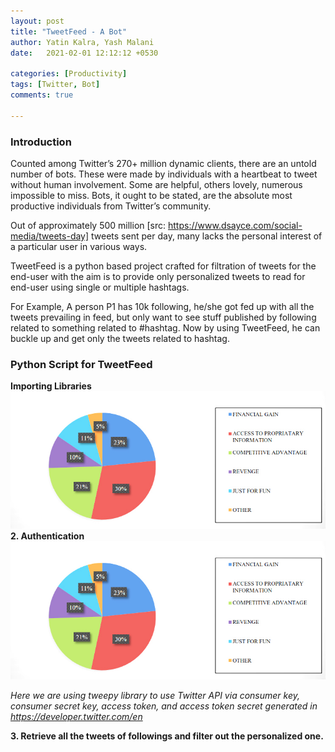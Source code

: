 ```yaml
---
layout: post
title: "TweetFeed - A Bot"
author: Yatin Kalra, Yash Malani
date:   2021-02-01 12:12:12 +0530

categories: [Productivity]
tags: [Twitter, Bot] 
comments: true

---
```


### Introduction
Counted among Twitter’s 270+ million dynamic clients, there are an untold number of bots. These were made by individuals with a heartbeat to tweet without human involvement. Some are helpful, others lovely, numerous impossible to miss. Bots, it ought to be stated, are the absolute most productive individuals from Twitter’s community.

Out of approximately 500 million [src: https://www.dsayce.com/social-media/tweets-day] tweets sent per day, many lacks the personal interest of a particular user in various ways.

TweetFeed is a python based project crafted for filtration of tweets for the end-user with the aim is to provide only personalized tweets to read for end-user using single or multiple hashtags.

For Example, A person P1 has 10k following, he/she got fed up with all the tweets prevailing in feed, but only want to see stuff published by following related to something related to #hashtag. Now by using TweetFeed, he can buckle up and get only the tweets related to hashtag.


### Python Script for TweetFeed

**Importing Libraries**
![Figure 1 — End User’s Tweet mentioning TweetFeed and hashtag](https://github.com/kalrayatin/blog/blob/main/assets/img/socialengineering.jpg?raw=true)
**2. Authentication**
![Figure 2 — TweetFeed’s Reply of Personalized Tweets by Following](https://github.com/kalrayatin/blog/blob/main/assets/img/socialengineering.jpg?raw=true)

*Here we are using tweepy library to use Twitter API via consumer key, consumer secret key, access token, and access token secret generated in https://developer.twitter.com/en*

**3. Retrieve all the tweets of followings and filter out the personalized one.**
<script src="https://gist.githubusercontent.com/yash2806/972e41b2c8b4bfbfcb4296d923088edb/raw/2149636b9f9369760122e5cc932151675a370099/TweetFeed.py"
</script>

*Here we are searching tweets for following accounts with filtering based on date of posting and #hashtag and return them in the form of array containing all personalized tweets*

**4. Store and retrieve last mentioned ID**
*Here we are using Last Mentioned ID concept to make the code differentiate between the previous mentions and latest mentions by storing the ID for previous mention in last_id.txt. In other words, to prevent the code from getting all the mentions again and again, and re-sending all the tweets all over again.*
**5. Feed the Tweets to end-user**
*Here we are taking the latest mention after last mentioned ID, and then Filtering out the hashtag from the mentioned tweet and getting the filtered array by calling tweetFunc() function. Finally, we will be sending the personalized tweets to the end-user in form of reply.*### Conclusion

<p style="color: red;"><strong>TweetFeed Bot can be very useful for a person who gets panic or fed up by watching irrelevant posts in feed. This bot can make his/her life somewhat easy.</strong>

**References:**

https://developer.twitter.com/en/docs/twitter-api
https://www.youtube.com/watch?v=W0wWwglE1Vc

**Find the full Python code in Github Repo [https://github.com/yash2806/TweetFeed]**

